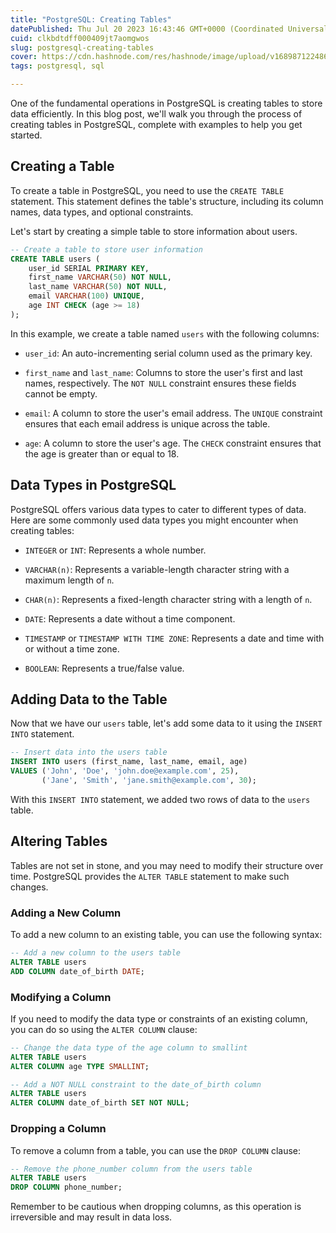 ```yaml
---
title: "PostgreSQL: Creating Tables"
datePublished: Thu Jul 20 2023 16:43:46 GMT+0000 (Coordinated Universal Time)
cuid: clkbdtdff000409jt7aomgwos
slug: postgresql-creating-tables
cover: https://cdn.hashnode.com/res/hashnode/image/upload/v1689871224866/0f6c2a37-434f-4b90-9029-1e024eb4b52e.png
tags: postgresql, sql

---
```


One of the fundamental operations in PostgreSQL is creating tables to store data efficiently. In this blog post, we'll walk you through the process of creating tables in PostgreSQL, complete with examples to help you get started.

## Creating a Table

To create a table in PostgreSQL, you need to use the `CREATE TABLE` statement. This statement defines the table's structure, including its column names, data types, and optional constraints.

Let's start by creating a simple table to store information about users.

```sql
-- Create a table to store user information
CREATE TABLE users (
    user_id SERIAL PRIMARY KEY,
    first_name VARCHAR(50) NOT NULL,
    last_name VARCHAR(50) NOT NULL,
    email VARCHAR(100) UNIQUE,
    age INT CHECK (age >= 18)
);
```

In this example, we create a table named `users` with the following columns:

* `user_id`: An auto-incrementing serial column used as the primary key.
    
* `first_name` and `last_name`: Columns to store the user's first and last names, respectively. The `NOT NULL` constraint ensures these fields cannot be empty.
    
* `email`: A column to store the user's email address. The `UNIQUE` constraint ensures that each email address is unique across the table.
    
* `age`: A column to store the user's age. The `CHECK` constraint ensures that the age is greater than or equal to 18.
    

## Data Types in PostgreSQL

PostgreSQL offers various data types to cater to different types of data. Here are some commonly used data types you might encounter when creating tables:

* `INTEGER` or `INT`: Represents a whole number.
    
* `VARCHAR(n)`: Represents a variable-length character string with a maximum length of `n`.
    
* `CHAR(n)`: Represents a fixed-length character string with a length of `n`.
    
* `DATE`: Represents a date without a time component.
    
* `TIMESTAMP` or `TIMESTAMP WITH TIME ZONE`: Represents a date and time with or without a time zone.
    
* `BOOLEAN`: Represents a true/false value.
    

## Adding Data to the Table

Now that we have our `users` table, let's add some data to it using the `INSERT INTO` statement.

```sql
-- Insert data into the users table
INSERT INTO users (first_name, last_name, email, age)
VALUES ('John', 'Doe', 'john.doe@example.com', 25),
       ('Jane', 'Smith', 'jane.smith@example.com', 30);
```

With this `INSERT INTO` statement, we added two rows of data to the `users` table.

## Altering Tables

Tables are not set in stone, and you may need to modify their structure over time. PostgreSQL provides the `ALTER TABLE` statement to make such changes.

### Adding a New Column

To add a new column to an existing table, you can use the following syntax:

```sql
-- Add a new column to the users table
ALTER TABLE users
ADD COLUMN date_of_birth DATE;
```

### Modifying a Column

If you need to modify the data type or constraints of an existing column, you can do so using the `ALTER COLUMN` clause:

```sql
-- Change the data type of the age column to smallint
ALTER TABLE users
ALTER COLUMN age TYPE SMALLINT;

-- Add a NOT NULL constraint to the date_of_birth column
ALTER TABLE users
ALTER COLUMN date_of_birth SET NOT NULL;
```

### Dropping a Column

To remove a column from a table, you can use the `DROP COLUMN` clause:

```sql
-- Remove the phone_number column from the users table
ALTER TABLE users
DROP COLUMN phone_number;
```

Remember to be cautious when dropping columns, as this operation is irreversible and may result in data loss.